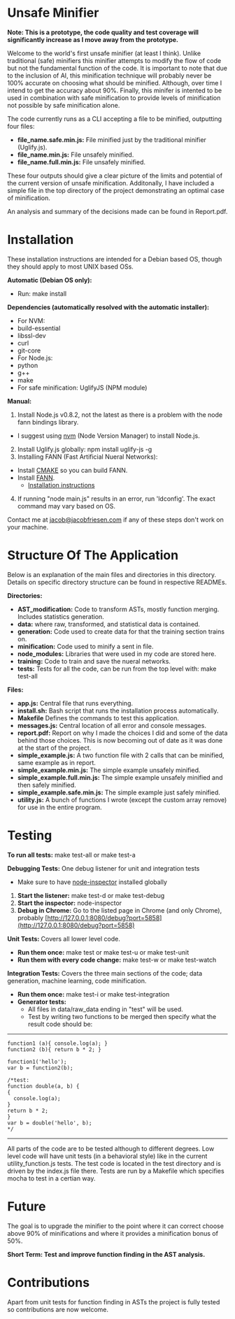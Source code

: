 Unsafe Minifier
===============
**Note: This is a prototype, the code quality and test coverage will significantly increase as I move away from the prototype.**

Welcome to the world's first unsafe minifier (at least I think). Unlike traditional (safe) minifiers this minifier attempts to modify the flow of code but not the fundamental function of the code. It is important to note that due to the inclusion of AI, this minification technique will probably never be 100% accurate on choosing what should be minified. Although, over time I intend to get the accuracy about 90%. Finally, this minifer is intented to be used in combination with safe minification to provide levels of minification not possible by safe minification alone.

The code currently runs as a CLI accepting a file to be minified, outputting four files:
 * **file\_name.safe.min.js:** File minified just by the traditional minifier (Uglify.js).
 * **file\_name.min.js:** File unsafely minified.
 * **file\_name.full.min.js:** File unsafely minified.

These four outputs should give a clear picture of the limits and potential of the current version of unsafe minification. Additonally, I have included a simple file in the top directory of the project demonstrating an optimal case of minification.

An analysis and summary of the decisions made can be found in Report.pdf.

Installation
============
These installation instructions are intended for a Debian based OS, though they should apply to most UNIX based OSs.

**Automatic (Debian OS only):**
 * Run: make install

**Dependencies (automatically resolved with the automatic installer):**
 * For NVM:
  * build-essential
  * libssl-dev
  * curl
  * git-core
 * For Node.js:
  * python
  * g++
  * make
 * For safe minification: UglifyJS (NPM module)

**Manual:**

1. Install Node.js v0.8.2, not the latest as there is a problem with the node fann bindings library.
 * I suggest using [nvm](https://github.com/creationix/nvm) (Node Version Manager) to install Node.js.
2. Install Uglify.js globally: npm install uglify-js -g
3. Installing FANN (Fast Artificial Nueral Networks):
 * Install [CMAKE](http://www.cmake.org/cmake/resources/software.html) so you can build FANN.
 * Install [FANN](http://leenissen.dk/fann/wp/download/).
   * [Installation instructions](http://leenissen.dk/fann/wp/help/installing-fann/)
4. If running "node main.js" results in an error, run 'ldconfig'. The exact command may vary based on OS.

Contact me at jacob@jacobfriesen.com if any of these steps don't work on your machine.

Structure Of The Application
============================
Below is an explanation of the main files and directories in this directory. Details on specific directory structure can be found in respective READMEs.

**Directories:**
 * **AST_modification:** Code to transform ASTs, mostly function merging. Includes statistics generation.
 * **data:** where raw, transformed, and statistical data is contained.
 * **generation:** Code used to create data for that the training section trains on.
 * **minification:** Code used to minify a sent in file.
 * **node_modules:** Libraries that were used in my code are stored here.
 * **training:** Code to train and save the nueral networks.
 * **tests:** Tests for all the code, can be run from the top level with: make test-all

**Files:**
 * **app.js:** Central file that runs everything.
 * **install.sh:** Bash script that runs the installation process automatically.
 * **Makefile** Defines the commands to test this application.
 * **messages.js:** Central location of all error and console messages.
 * **report.pdf:** Report on why I made the choices I did and some of the data behind those choices. This is now becoming out of date as it was done at the start of the project.
 * **simple_example.js:** A two function file with 2 calls that can be minified, same example as in report.
 * **simple_example.min.js:** The simple example unsafely minified.
 * **simple_example.full.min.js:** The simple example unsafely minified and then safely minified.
 * **simple_example.safe.min.js:** The simple example just safely minified.
 * **utility.js:** A bunch of functions I wrote (except the custom array remove) for use in the entire program.

Testing
=======
**To run all tests:** make test-all or make test-a

**Debugging Tests:** One debug listener for unit and integration tests
 * Make sure to have [node-inspector](https://github.com/node-inspector/node-inspector) installed globally
1. **Start the listener:** make test-d or make test-debug
2. **Start the inspector:** node-inspector
3. **Debug in Chrome:** Go to the listed page in Chrome (and only Chrome), probably [http://127.0.0.1:8080/debug?port=5858](http://127.0.0.1:8080/debug?port=5858)

**Unit Tests:** Covers all lower level code.
 * **Run them once:** make test or make test-u or make test-unit
 * **Run them with every code change:** make test-w or make test-watch

**Integration Tests:** Covers the three main sections of the code; data generation, machine learning, code minification.
 * **Run them once:** make test-i or make test-integration
 * **Generator tests:**
    * All files in data/raw_data ending in "test" will be used.
    * Test by writing two functions to be merged then specify what the result code should be:

---
    function1 (a){ console.log(a); }
    function2 (b){ return b * 2; }
    
    function1('hello');
    var b = function2(b);

    /*test:
    function double(a, b) {
    {
      console.log(a);
    }
    return b * 2;
    }
    var b = double('hello', b);
    */
---

All parts of the code are to be tested although to different degrees. Low level code will have unit tests (in a behavioral style) like in the current utility_function.js tests. The test code is located in
the test directory and is driven by the index.js file there. Tests are run by a Makefile which specifies
mocha to test in a certian way.

Future
======
The goal is to upgrade the minifier to the point where it can correct choose above 90% of minifications and where it provides a minification bonus of 50%.

**Short Term: Test and improve function finding in the AST analysis.**

Contributions
=============
Apart from unit tests for function finding in ASTs the project is fully tested so contributions are now welcome.
